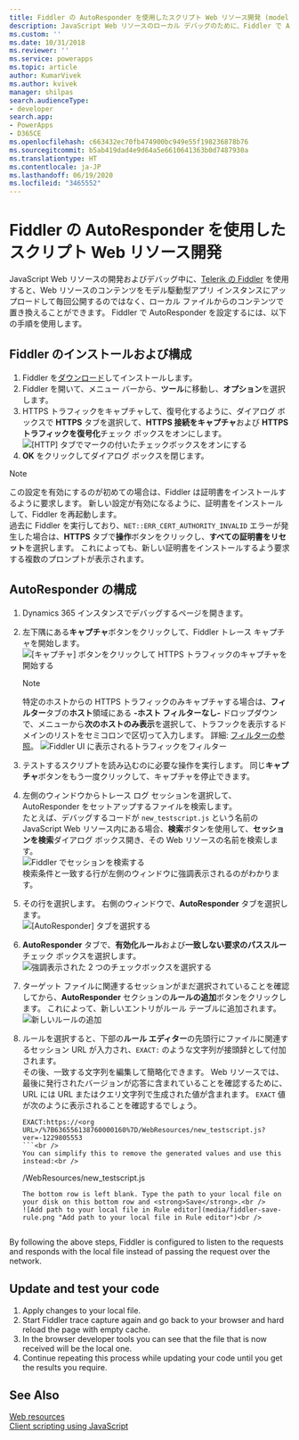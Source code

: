 ```yaml
---
title: Fiddler の AutoResponder を使用したスクリプト Web リソース開発 (model-driven apps) | Microsoft Docs
description: JavaScript Web リソースのローカル デバッグのために、Fiddler で AutoResponder を設定して使用する方法について説明します。
ms.custom: ''
ms.date: 10/31/2018
ms.reviewer: ''
ms.service: powerapps
ms.topic: article
author: KumarVivek
ms.author: kvivek
manager: shilpas
search.audienceType:
- developer
search.app:
- PowerApps
- D365CE
ms.openlocfilehash: c663432ec70fb474900bc949e55f198236878b76
ms.sourcegitcommit: b5ab419dad4e9d64a5e6610641363b0d7487930a
ms.translationtype: HT
ms.contentlocale: ja-JP
ms.lasthandoff: 06/19/2020
ms.locfileid: "3465552"
---
```

# <a name="script-web-resource-development-using-fiddler-autoresponder"></a>Fiddler の AutoResponder を使用したスクリプト Web リソース開発

JavaScript Web リソースの開発およびデバッグ中に、[Telerik の Fiddler](https://www.telerik.com/fiddler) を使用すると、Web リソースのコンテンツをモデル駆動型アプリ インスタンスにアップロードして毎回公開するのではなく、ローカル ファイルからのコンテンツで置き換えることができます。 Fiddler で AutoResponder を設定するには、以下の手順を使用します。

## <a name="install-and-configure-fiddler"></a>Fiddler のインストールおよび構成

1. Fiddler を[ダウンロード](https://www.telerik.com/download/fiddler)してインストールします。
1. Fiddler を開いて、メニュー バーから、**ツール**に移動し、**オプション**を選択します。
2. HTTPS トラフィックをキャプチャして、復号化するように、ダイアログ ボックスで **HTTPS** タブを選択して、**HTTPS 接続をキャプチャ**および **HTTPS トラフィックを復号化**チェック ボックスをオンにします。<br />
 ![[HTTP] タブでマークの付いたチェックボックスをオンにする](media/fiddler-https-options.png "[HTTP] タブでマークの付いたチェックボックスをオンにする")</br>
3. **OK** をクリックしてダイアログ ボックスを閉じます。

> [!NOTE]
> この設定を有効にするのが初めての場合は、Fiddler は証明書をインストールするように要求します。 新しい設定が有効になるように、証明書をインストールして、Fiddler を再起動します。<br />
> 過去に Fiddler を実行しており、`NET::ERR_CERT_AUTHORITY_INVALID` エラーが発生した場合は、**HTTPS** タブで**操作**ボタンをクリックし、**すべての証明書をリセット**を選択します。 これによっても、新しい証明書をインストールするよう要求する複数のプロンプトが表示されます。

## <a name="configure-autoresponder"></a>AutoResponder の構成

1. Dynamics 365 インスタンスでデバッグするページを開きます。
2. 左下隅にある**キャプチャ**ボタンをクリックして、Fiddler トレース キャプチャを開始します。
   ![[キャプチャ] ボタンをクリックして HTTPS トラフィックのキャプチャを開始する](media/fiddler-start-capturing.png "[キャプチャ] ボタンをクリックして HTTPS トラフィックのキャプチャを開始する")</br>

   > [!NOTE]
   > 特定のホストからの HTTPS トラフィックのみキャプチャする場合は、**フィルター**タブの**ホスト**領域にある **-ホスト フィルターなし-** ドロップダウンで、メニューから**次のホストのみ表示**を選択して、トラフックを表示するドメインのリストをセミコロンで区切って入力します。 詳細: [フィルターの参照](https://docs.telerik.com/fiddler/KnowledgeBase/Filters)。
   > ![Fiddler UI に表示されるトラフィックをフィルター](media/fiddler-filter-traffic.png "Fiddler UI に表示されるトラフィックをフィルター")

3. テストするスクリプトを読み込むのに必要な操作を実行します。 同じ**キャプチャ**ボタンをもう一度クリックして、キャプチャを停止できます。
4. 左側のウィンドウからトレース ログ セッションを選択して、AutoResponder をセットアップするファイルを検索します。<br /> たとえば、デバッグするコードが `new_testscript.js` という名前の JavaScript Web リソース内にある場合、**検索**ボタンを使用して、**セッションを検索**ダイアログ ボックス開き、その Web リソースの名前を検索します。 <br />![Fiddler でセッションを検索する](media/fiddler-find-sessions.PNG)<br />検索条件と一致する行が左側のウィンドウに強調表示されるのがわかります。
5. その行を選択します。 右側のウィンドウで、**AutoResponder** タブを選択します。 <br /> ![[AutoResponder] タブを選択する](media/fiddler-auto-responder.png)
6. **AutoResponder** タブで、**有効化ルール**および**一致しない要求のパススルー**チェック ボックスを選択します。<br />
   ![強調表示された 2 つのチェックボックスを選択する](media/fiddler-select-checkbox.png "強調表示された 2 つのチェックボックスを選択する")<br />
7. ターゲット ファイルに関連するセッションがまだ選択されていることを確認してから、**AutoResponder** セクションの**ルールの追加**ボタンをクリックします。 これによって、新しいエントリがルール テーブルに追加されます。<br />
   ![新しいルールの追加](media/fiddler-add-rule.png "新しいルールの追加")
8. ルールを選択すると、下部の**ルール エディター**の先頭行にファイルに関連するセッション URL が入力され、`EXACT:` のような文字列が接頭辞として付加されます。<br />
   その後、一致する文字列を編集して簡略化できます。 Web リソースでは、最後に発行されたバージョンが応答に含まれていることを確認するために、URL には URL またはクエリ文字列で生成された値が含まれます。 `EXACT` 値が次のように表示されることを確認するでしょう。<br />
    ```
    EXACT:https://<org URL>/%7B636556138760000160%7D/WebResources/new_testscript.js?    ver=-1229805553
    ```<br />
    You can simplify this to remove the generated values and use this instead:<br />
    ```
    /WebResources/new_testscript.js
    ```<br />
   The bottom row is left blank. Type the path to your local file on your disk on this bottom row and <strong>Save</strong>.<br />
   ![Add path to your local file in Rule editor](media/fiddler-save-rule.png "Add path to your local file in Rule editor")<br />


By following the above steps, Fiddler is configured to listen to the requests and responds with the local file instead of passing the request over the network.

## Update and test your code

1. Apply changes to your local file.
2. Start Fiddler trace capture again and go back to your browser and hard reload the page with empty cache.
3. In the browser developer tools you can see that the file that is now received will be the local one.
4. Continue repeating this process while updating your code until you get the results you require.


## See Also

[Web resources](web-resources.md)<br />
[Client scripting using JavaScript](client-scripting.md)
